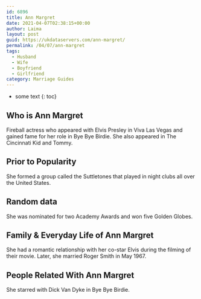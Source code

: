 ```yaml
---
id: 6896
title: Ann Margret
date: 2021-04-07T02:38:15+00:00
author: Laima
layout: post
guid: https://ukdataservers.com/ann-margret/
permalink: /04/07/ann-margret
tags:
  - Husband
  - Wife
  - Boyfriend
  - Girlfriend
category: Marriage Guides
---
```


* some text
{: toc}


## Who is Ann Margret
                  
                  
                  
Fireball actress who appeared with Elvis Presley in Viva Las Vegas and gained fame for her role in Bye Bye Birdie. She also appeared in The Cincinnati Kid and Tommy.
                  
              
            
              
            
                
                
                
## Prior to Popularity
                  
                  
                  
She formed a group called the Suttletones that played in night clubs all over the United States.
                  
              
            
              
            
                
                
                
## Random data
                  
                  
                  
She was nominated for two Academy Awards and won five Golden Globes.
                  
              
            
              
            
                
                
                
## Family & Everyday Life of Ann Margret
                  
                  
                  
She had a romantic relationship with her co-star Elvis during the filming of their movie. Later, she married Roger Smith in May 1967.
                  
              
            
              
            
                
                
                
## People Related With Ann Margret
                  
                  
                  
She starred with Dick Van Dyke in Bye Bye Birdie.
                  
              
            
              
            
                
              
            
              
              
            
            
              
            
          
          
          